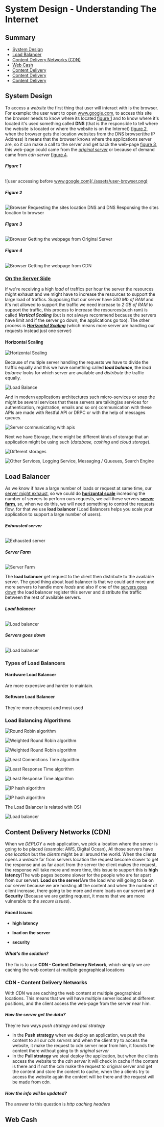 # System Design - Understanding The Internet

## Summary

- [System Design](#system-design)
- [Load Balancer](#load-balancer)
- [Content Delivery Networks (CDN)](#content-delivery-networks-(cdn))
- [Web Cash](#web-cash)
- [Content Delivery](#figure-4)
- [Content Delivery](#)
- [Content Delivery](#)

## **System Design**

To access a *website* the first thing that user will interact with is the browser. For example: the user want to open www.google.com, to access this site the browser needs to know where its located [figure 1](#figure-1) and to know where it's located it's used something called **DNS** (that is the responsible to tell where the website is located or where the website is on the Internet) [figure 2](#figure-2), when the browser gets the location websites from the DNS browser(the IP Address) it means that the browser knows where the applications server are, so it can make a call to the server and get back the web-page [figure 3](#figure-3), this web-page could came from the [*original server*](#server) or because of demand came from *cdn server* [figure 4](#figure-4).

###### **Figure 1**

![user accessing before www.google.com](./assets/user-browser.png)

###### **Figure 2**

![Browser Requesting the sites location DNS and DNS Responsing the sites location to browser](./assets/browser-requesting-for-sites-location.png)

###### **Figure 3**

![Browser Getting the webpage from Original Server](./assets/browser-after-dns.png)

###### **Figure 4**

![Browser Getting the webpage from CDN](./assets/browser-dns-server-or-cdn.png)

### [On the Server Side](#server)

If we're receiving a high *load* of traffics per hour the server the resources might exhaust and we might have to increase the resources to support the large load of traffics. Supposing that our server have *500 Mb of RAM* and it's not allowed to support the traffic we need increase to *2 GB of RAM* to support the traffic, this process to increase the resources(such ram) is called _**Vertical Scaling**_ (but is not always recommend because the servers have limit and if the server go down, the applications go too). The other process is [_**Horizontal Scaling**_](#horizontal-scaling) (which means more server are handling our requests instead just one server)

#### Horizontal Scaling

![Horizontal Scaling](./assets/horizontal-scaling.png)

Because of multiple server handling the requests we have to divide the traffic equally and this we have something called _**load balance**_, the *load balance* looks for which server are available and *distribute* the traffic equally.

![Load Balance](./assets/load-balance.png)

And in modern applications architectures such micro-services or soap the might be several services that these servers are talking(as services for authentication, registration, emails and so on) communication with these APIs are made with Restful API or DRPC or with the help of messages queues.

![Server communicating with apis](./assets/servers-comunicating-with-apis.png)

Next we have Storage, there might be different kinds of storage that an application might be using such (*database, cashing* and *cloud storage*).

![Different storages](./assets/storages.png)

![Other Services, Logging Service, Messaging / Quueues, Search Engine](./assets/others.png)

## **Load Balancer**



As we know if have a large number of loads or request at same time, our [server might exhaust](#exhausted-server), so we could do [**horizontal scale**](#horizontal-scaling) increasing the number of servers to perform ours requests, we call these servers [**server farm**](#server-farm), so, when we do this, we will need something to control the requests flow, for that we use **load balancer** (Load Balancers helps you scale your application to support a large number of users). 

###### **Exhausted server**

![Exhausted server](./assets/exhausted-server.png)

###### **Server Farm**

![Server Farm](./assets/server-farm.png)

The **load balancer** get request to the client then distribute to the available server. The good thing about load balancer is that we could add more and more servers to handle more *loads* and also if one of the [servers goes down](#servers-goes-down) the load balancer register this server and distribute the traffic between the rest of available servers.

###### **Load balancer**

![Load balancer](./assets/load-balancer.png)

###### **Servers goes down**

![Load balancer](./assets/servers-goes-down.png)



### Types of Load Balancers

#### Hardware Load Balancer 

Are more expensive and harder to maintain.

#### Software Load Balancer

They're more cheapest and most used



### Load Balancing Algorithms 

![Round Robin algorithm](./assets/round-robin.png)

![Weighted Round Robin algorithm](./assets/weighted-round-robin-1.png)

![Weighted Round Robin algorithm](./assets/weighted-round-robin-2.png)

![Least Connections Time algorithm](./assets/least-connections.png)

![Least Response Time algorithm](./assets/least-response-time-1.png)

![Least Response Time algorithm](./assets/least-response-time-2.png)

![IP hash algorithm](./assets/ip-hash-1.png)

![IP hash algorithm](./assets/ip-hash-2.png)



The Load Balancer is related with OSI 

![Load balancer](./assets/load-balancer-osi.png)



## **Content Delivery Networks (CDN)**

When we *DEPLOY* a web application, we pick a location where the server is going to be placed (example: AWS, Digital Ocean), All those servers have *one location* but the *clients* might be all around the world. When the clients opens a *website* far from servers location the request become slower to get the response and as far apart from the server the client makes the request, the response will take more and more time, this issue to support this is **high latency**(The web pages become slower for the people who are far apart from our server). **Load on the server**(Are the load who will going to be on our server because we are hoisting all the content and when the number of client increase, there going to be more and more loads on our server) and **Security** (Because we are getting request, it means that we are more vulnerable to the *secure issues*).

#### *Faced Issues*

- **high latency**

- **load on the server**
- **security**

#### *What's the solution?*

The fix is to use **CDN - Content Delivery Network**, which simply we are caching the web content at multiple geographical locations

### CDN - Content Delivery Networks

With *CDN* we are caching the web content at multiple geographical locations. This means that we will have multiple server located at different positions, and the client access the web-page from the server near him. 

#### *How the server get the data?*

They're two ways *push strategy* and *pull strategy* 

- In the **Push strategy** when we deploy an application, we push the content to all our *cdn servers* and when the client try to access the website, it make the request to cdn server near from him, it founds the content there without going to th *original server*
- In the **Pull strategy** we steal deploy the application, but when the clients access the website to the *cdn server* it will check in cache if the content is there and if not the cdn make the request to original server and get the content and store the content to cache, when the a clients try to access the website again the content will be there and the request will be made from cdn.

#### *How the info will be updated?*

The answer to this question is *http caching headers*

## **Web Cash**

